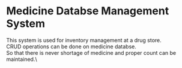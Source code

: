 # Medicine Databse Management System
This system is used for inventory management at a drug store.\
CRUD operations can be done on medicine databse.\
So that there is never shortage of medicine and proper count can be maintained.\
